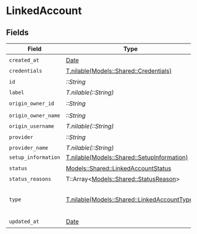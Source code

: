 # LinkedAccount


## Fields

| Field                                                                                    | Type                                                                                     | Required                                                                                 | Description                                                                              | Example                                                                                  |
| ---------------------------------------------------------------------------------------- | ---------------------------------------------------------------------------------------- | ---------------------------------------------------------------------------------------- | ---------------------------------------------------------------------------------------- | ---------------------------------------------------------------------------------------- |
| `created_at`                                                                             | [Date](https://ruby-doc.org/stdlib-2.6.1/libdoc/date/rdoc/Date.html)                     | :heavy_check_mark:                                                                       | N/A                                                                                      |                                                                                          |
| `credentials`                                                                            | [T.nilable(Models::Shared::Credentials)](../../models/shared/credentials.md)             | :heavy_minus_sign:                                                                       | N/A                                                                                      |                                                                                          |
| `id`                                                                                     | *::String*                                                                               | :heavy_check_mark:                                                                       | N/A                                                                                      |                                                                                          |
| `label`                                                                                  | *T.nilable(::String)*                                                                    | :heavy_minus_sign:                                                                       | N/A                                                                                      |                                                                                          |
| `origin_owner_id`                                                                        | *::String*                                                                               | :heavy_check_mark:                                                                       | N/A                                                                                      |                                                                                          |
| `origin_owner_name`                                                                      | *::String*                                                                               | :heavy_check_mark:                                                                       | N/A                                                                                      |                                                                                          |
| `origin_username`                                                                        | *T.nilable(::String)*                                                                    | :heavy_minus_sign:                                                                       | N/A                                                                                      |                                                                                          |
| `provider`                                                                               | *::String*                                                                               | :heavy_check_mark:                                                                       | N/A                                                                                      |                                                                                          |
| `provider_name`                                                                          | *T.nilable(::String)*                                                                    | :heavy_minus_sign:                                                                       | N/A                                                                                      |                                                                                          |
| `setup_information`                                                                      | [T.nilable(Models::Shared::SetupInformation)](../../models/shared/setupinformation.md)   | :heavy_minus_sign:                                                                       | N/A                                                                                      |                                                                                          |
| `status`                                                                                 | [Models::Shared::LinkedAccountStatus](../../models/shared/linkedaccountstatus.md)        | :heavy_check_mark:                                                                       | N/A                                                                                      |                                                                                          |
| `status_reasons`                                                                         | T::Array<[Models::Shared::StatusReason](../../models/shared/statusreason.md)>            | :heavy_minus_sign:                                                                       | N/A                                                                                      |                                                                                          |
| `type`                                                                                   | [T.nilable(Models::Shared::LinkedAccountType)](../../models/shared/linkedaccounttype.md) | :heavy_minus_sign:                                                                       | The account type                                                                         | [<br/>"PRODUCTION",<br/>"TEST"<br/>]                                                     |
| `updated_at`                                                                             | [Date](https://ruby-doc.org/stdlib-2.6.1/libdoc/date/rdoc/Date.html)                     | :heavy_check_mark:                                                                       | N/A                                                                                      |                                                                                          |
